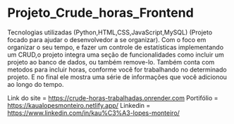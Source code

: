 # Projeto_Crude_horas_Frontend
 
Tecnologias utilizadas (Python,HTML,CSS,JavaScript,MySQL)
(Projeto focado para ajudar o desenvolvedor a se organizar).
Com o foco em organizar o seu tempo, e fazer um controle de estatísticas implementando um CRUD,o
projeto integra uma seção de funcionalidades como incluir um projeto ao banco de dados, ou também
remove-lo. Também conta com metodos para incluir horas, conforme você for trabalhando no determinado
projeto.
E no final ele mostra uma série de informações que você adicionou ao longo do tempo.


Link do site = https://crude-horas-trabalhadas.onrender.com
Portifólio = https://kaualopesmonteiro.netlify.app/
Linkedin = https://www.linkedin.com/in/kau%C3%A3-lopes-monteiro/